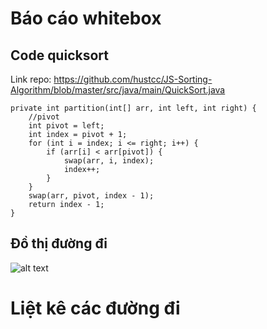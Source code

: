 # Báo cáo whitebox

## Code quicksort

Link repo: https://github.com/hustcc/JS-Sorting-Algorithm/blob/master/src/java/main/QuickSort.java
```
private int partition(int[] arr, int left, int right) {
    //pivot
    int pivot = left;
    int index = pivot + 1;
    for (int i = index; i <= right; i++) {
        if (arr[i] < arr[pivot]) {
            swap(arr, i, index);
            index++;
        }
    }
    swap(arr, pivot, index - 1);
    return index - 1;
}
```

## Đồ thị đường đi
![alt text](https://github.com/khaitun1998/INT3117-2019/blob/master/NguyenDucAnh_QuickSort/flowchart.png)

# Liệt kê các đường đi
